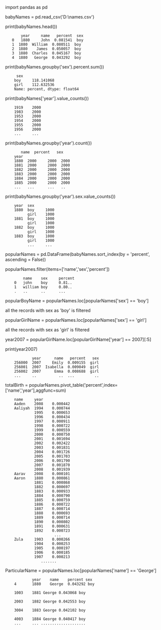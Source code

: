 
   import pandas as pd
   
   babyNames = pd.read_csv('D:\names.csv')
   
   print(babyNames.head())
    
           year     name   percent  sex
       0   1880     John  0.081541  boy
       1  1880  William  0.080511  boy
       2  1880    James  0.050057  boy
       3  1880  Charles  0.045167  boy
       4  1880   George  0.043292  boy

   print(babyNames.groupby('sex').percent.sum())
    
         sex
        boy     118.141068
        girl    112.632536
        Name: percent, dtype: float64
    
   print(babyNames['year'].value_counts())
    
        1919    2000
        1983    2000
        1953    2000
        1954    2000
        1955    2000
        1956    2000
        ...     ...

    
   print(babyNames.groupby('year').count())
    
           name  percent   sex
        year                     
        1880  2000     2000  2000
        1881  2000     2000  2000
        1882  2000     2000  2000
        1883  2000     2000  2000
        1884  2000     2000  2000
        1885  2000     2000  2000
        ...   ...      ...   ..    
  
  print(babyNames.groupby('year').sex.value_counts())
    
        year  sex 
        1880  boy     1000
              girl    1000
        1881  boy     1000
              girl    1000
        1882  boy     1000
              girl    1000
        1883  boy     1000
              girl    1000
              ...     ...

          
  popularNames = pd.DataFrame(babyNames.sort_index(by = 'percent', ascending = False))
  
  popularNames.filter(items=['name','sex','percent'])
    
            name    sex     percent
        0   john    boy     0.81..
        1   william boy     0.80..
        .   ..      ..      ...
    
  popularBoyName = popularNames.loc[popularNames['sex'] == 'boy']
  
  all the records with sex as 'boy' is filtered 
    
    
  popularGirlName = popularNames.loc[popularNames['sex'] == 'girl']
  
  all the records with sex as 'girl' is filtered
    
  year2007 = popularGirlName.loc[popularGirlName['year'] == 2007][:5]
  
  print(year2007)
    
                year      name   percent   sex
        256000  2007     Emily  0.009155  girl
        256001  2007  Isabella  0.009049  girl
        256002  2007      Emma  0.008688  girl
        ...     ..          ..  ...         ..

    
 totalBirth = popularNames.pivot_table('percent',index=['name','year'],aggfunc=sum)

        name     year
        Aaden    2008    0.000442
        Aaliyah  1994    0.000744
                 1995    0.000653
                 1996    0.000434
                 1997    0.000911
                 1998    0.000722
                 1999    0.000559
                 2000    0.000750
                 2001    0.001694
                 2002    0.002422
                 2003    0.001831
                 2004    0.001726
                 2005    0.001703
                 2006    0.001790
                 2007    0.001870
                 2008    0.001939
        Aarav    2008    0.000101
        Aaron    1880    0.000861
                 1881    0.000868
                 1882    0.000697
                 1883    0.000933
                 1884    0.000790
                 1885    0.000759
                 1886    0.000722
                 1887    0.000714
                 1888    0.000693
                 1889    0.000714
                 1890    0.000802
                 1891    0.000631
                 1892    0.000723
                          ...   
        Zula     1903    0.000266
                 1904    0.000253
                 1905    0.000197
                 1906    0.000185
                 1907    0.000213
                    .......
 
 ParticularName = popularNames.loc[popularNames['name'] == 'George']
    

                year    name    percent sex
        4       1880    George  0.043292 boy 

        1003    1881 George 0.043068 boy 

        2003    1882 George 0.042553 boy 

        3004    1883 George 0.042102 boy 

        4003    1884 George 0.040417 boy 
        ...     ... ....................

    
    
    
